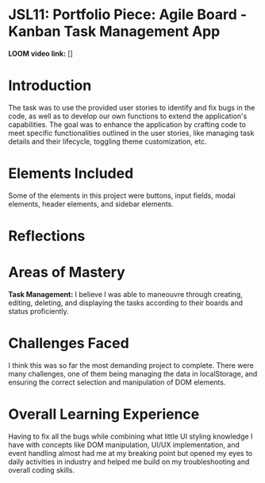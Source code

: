 # JSL11: Portfolio Piece: Agile Board - Kanban Task Management App

**LOOM video link:** []

# Introduction

The task was to use the provided user stories to identify and fix bugs in the code, as well as to develop our own functions to extend the application's capabilities. The goal was to enhance the application by crafting code to meet specific functionalities outlined in the user stories, like managing task details and their lifecycle, toggling theme customization, etc.

# Elements Included

Some of the elements in this project were buttons, input fields, modal elements, header elements, and sidebar elements.

# Reflections

# Areas of Mastery

**Task Management:** I believe I was able to maneouvre through creating, editing, deleting, and displaying the tasks according to their boards and status proficiently.

# Challenges Faced

I think this was so far the most demanding project to complete. There were many challenges, one of them being managing the data in localStorage, and ensuring the correct selection and manipulation of DOM elements.

# Overall Learning Experience

Having to fix all the bugs while combining what little UI styling knowledge I have with concepts like DOM manipulation, UI/UX implementation, and event handling almost had me at my breaking point but opened my eyes to daily activities in industry and helped me build on my troubleshooting and overall coding skills.
